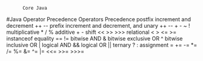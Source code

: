           Core Java 


#Java Operator Precedence
Operators	Precedence
postfix increment and decrement	++ --
prefix increment and decrement, and unary	++ -- + - ~ !
multiplicative	* / %
additive	+ -
shift	<< >> >>>
relational	< > <= >= instanceof
equality	== !=
bitwise AND	&
bitwise exclusive OR	^
bitwise inclusive OR	|
logical AND	&&
logical OR	||
ternary	? :
assignment	= += -= *= /= %=
&= ^= |= <<= >>= >>>=
